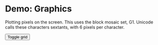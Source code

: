 # Demo: Graphics

Plotting pixels on the screen. This uses the block mosaic set, G1. Unicode calls these characters sextants, with 6 pixels per character.

<button id="gridButton">Toggle grid</button>

<div id="screen"></div>

<script setup>
import { onMounted, onUnmounted } from 'vue';
import { Attributes, Colour, Teletext } from '@techandsoftware/teletext';

const t = Teletext();

function demo() {
    t.addTo('#screen');
    document.querySelector('#gridButton').onclick = () => t.toggleGrid();

    // set graphics mode with alternative colours per row
    for (let r = 0; r < 25; r++) {
        t.writeByte(0, r, r % 2 ? '\x13' : '\x12');
    }
    for (let radius = 5; radius <= 30; radius += 4) {
        midpointCircle(40, 37, radius);
    }
    t.updateDisplay();

    // midpoint circle algorithm
    function midpointCircle(x0, y0, radius) {
        let x = radius;
        let y = 0;
        let decisionOver2 = 1 - x;

        while (y <= x) {
            t.plot(x + x0, y + y0);
            t.plot(y + x0, x + y0);
            t.plot(-x + x0, y + y0);
            t.plot(-y + x0, x + y0);
            t.plot(-x + x0, -y + y0);
            t.plot(-y + x0, -x + y0);
            t.plot(x + x0, -y + y0);
            t.plot(y + x0, -x + y0);

            y++;
            if (decisionOver2 <= 0) {
                decisionOver2 += 2 * y + 1;
            } else {
                x--;
                decisionOver2 += 2 * (y - x) + 1;
            }
        }
    }
}
    
onMounted(demo);
onUnmounted(() => t.destroy());
</script>